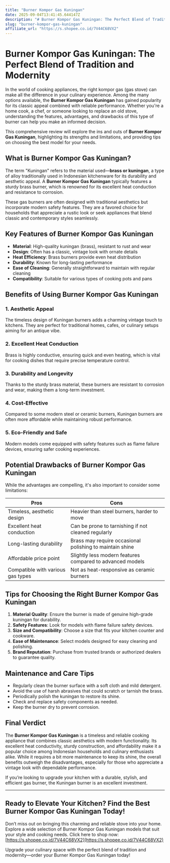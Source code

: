 ```yaml
---
title: "Burner Kompor Gas Kuningan"
date: 2025-09-04T13:41:45.644147Z
description: "# Burner Kompor Gas Kuningan: The Perfect Blend of Tradition and Modernity..."
slug: "burner-kompor-gas-kuningan"
affiliate_url: "https://s.shopee.co.id/7V44C68VX2"
---
```

# Burner Kompor Gas Kuningan: The Perfect Blend of Tradition and Modernity

In the world of cooking appliances, the right kompor gas (gas stove) can make all the difference in your culinary experience. Among the many options available, the **Burner Kompor Gas Kuningan** has gained popularity for its classic appeal combined with reliable performance. Whether you're a home cook, a chef, or someone looking to replace an old stove, understanding the features, advantages, and drawbacks of this type of burner can help you make an informed decision.

This comprehensive review will explore the ins and outs of **Burner Kompor Gas Kuningan**, highlighting its strengths and limitations, and providing tips on choosing the best model for your needs.

## What is Burner Kompor Gas Kuningan?

The term "Kuningan" refers to the material used—**brass or kuningan**, a type of alloy traditionally used in Indonesian kitchenware for its durability and aesthetic appeal. A **Burner Kompor Gas Kuningan** typically features a sturdy brass burner, which is renowned for its excellent heat conduction and resistance to corrosion.

These gas burners are often designed with traditional aesthetics but incorporate modern safety features. They are a favored choice for households that appreciate a rustic look or seek appliances that blend classic and contemporary styles seamlessly.

## Key Features of Burner Kompor Gas Kuningan

- **Material**: High-quality kuningan (brass), resistant to rust and wear
- **Design**: Often has a classic, vintage look with ornate details
- **Heat Efficiency**: Brass burners provide even heat distribution
- **Durability**: Known for long-lasting performance
- **Ease of Cleaning**: Generally straightforward to maintain with regular cleaning
- **Compatibility**: Suitable for various types of cooking pots and pans

## Benefits of Using Burner Kompor Gas Kuningan

### 1. Aesthetic Appeal

The timeless design of Kuningan burners adds a charming vintage touch to kitchens. They are perfect for traditional homes, cafes, or culinary setups aiming for an antique vibe.

### 2. Excellent Heat Conduction

Brass is highly conductive, ensuring quick and even heating, which is vital for cooking dishes that require precise temperature control.

### 3. Durability and Longevity

Thanks to the sturdy brass material, these burners are resistant to corrosion and wear, making them a long-term investment.

### 4. Cost-Effective

Compared to some modern steel or ceramic burners, Kuningan burners are often more affordable while maintaining robust performance.

### 5. Eco-Friendly and Safe

Modern models come equipped with safety features such as flame failure devices, ensuring safer cooking experiences.

## Potential Drawbacks of Burner Kompor Gas Kuningan

While the advantages are compelling, it's also important to consider some limitations:

| Pros | Cons |
|---|---|
| Timeless, aesthetic design | Heavier than steel burners, harder to move |
| Excellent heat conduction | Can be prone to tarnishing if not cleaned regularly |
| Long-lasting durability | Brass may require occasional polishing to maintain shine |
| Affordable price point | Slightly less modern features compared to advanced models |
| Compatible with various gas types | Not as heat-responsive as ceramic burners |

## Tips for Choosing the Right Burner Kompor Gas Kuningan

1. **Material Quality**: Ensure the burner is made of genuine high-grade kuningan for durability.
2. **Safety Features**: Look for models with flame failure safety devices.
3. **Size and Compatibility**: Choose a size that fits your kitchen counter and cookware.
4. **Ease of Maintenance**: Select models designed for easy cleaning and polishing.
5. **Brand Reputation**: Purchase from trusted brands or authorized dealers to guarantee quality.

## Maintenance and Care Tips

- Regularly clean the burner surface with a soft cloth and mild detergent.
- Avoid the use of harsh abrasives that could scratch or tarnish the brass.
- Periodically polish the kuningan to restore its shine.
- Check and replace safety components as needed.
- Keep the burner dry to prevent corrosion.

## Final Verdict

The **Burner Kompor Gas Kuningan** is a timeless and reliable cooking appliance that combines classic aesthetics with modern functionality. Its excellent heat conductivity, sturdy construction, and affordability make it a popular choice among Indonesian households and culinary enthusiasts alike. While it requires a bit more maintenance to keep its shine, the overall benefits outweigh the disadvantages, especially for those who appreciate a vintage look with dependable performance.

If you’re looking to upgrade your kitchen with a durable, stylish, and efficient gas burner, the Kuningan burner is an excellent investment.

---

## Ready to Elevate Your Kitchen? Find the Best Burner Kompor Gas Kuningan Today!

Don’t miss out on bringing this charming and reliable stove into your home. Explore a wide selection of Burner Kompor Gas Kuningan models that suit your style and cooking needs. Click here to shop now: [https://s.shopee.co.id/7V44C68VX2](https://s.shopee.co.id/7V44C68VX2)

Upgrade your culinary space with the perfect blend of tradition and modernity—order your Burner Kompor Gas Kuningan today!